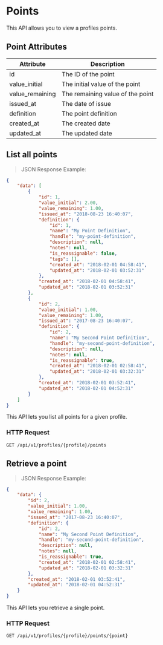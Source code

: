 # Points

This API allows you to view a profiles points.

## Point Attributes

| Attribute               | Description                        |
|-------------------------|------------------------------------|
| id                      | The ID of the point                |
| value_initial           | The initial value of the point     |
| value_remaining         | The remaining value of the point   |
| issued_at               | The date of issue                  |
| definition              | The point definition               |
| created_at              | The created date                   |
| updated_at              | The updated date                   |

## List all points

> JSON Response Example:
                
```json
{
    "data": [
        {
            "id": 1,
            "value_initial": 2.00,
            "value_remaining": 1.00,
            "issued_at": "2018-08-23 16:40:07",
            "definition": {
                "id": 1,
                "name": "My Point Definition",
                "handle": "my-point-definition",
                "description": null,
                "notes": null,
                "is_reassignable": false,
                "tags": [],
                "created_at": "2018-02-01 04:58:41",
                "updated_at": "2018-02-01 03:52:31"
            },
            "created_at": "2018-02-01 04:58:41",
            "updated_at": "2018-02-01 03:52:31"
        },
        {
            "id": 2,
            "value_initial": 1.00,
            "value_remaining": 1.00,
            "issued_at": "2017-08-23 16:40:07",
            "definition": {
                "id": 2,
                "name": "My Second Point Definition",
                "handle": "my-second-point-definition",
                "description": null,
                "notes": null,
                "is_reassignable": true,
                "created_at": "2018-02-01 02:58:41",
                "updated_at": "2018-02-01 03:32:31"
            },
            "created_at": "2018-02-01 03:52:41",
            "updated_at": "2018-02-01 04:52:31"
        }
    ]
}
```

This API lets you list all points for a given profile.

### HTTP Request

`GET /api/v1/profiles/{profile}/points`

## Retrieve a point

> JSON Response Example:
                
```json
{
    "data": {
        "id": 2,
        "value_initial": 1.00,
        "value_remaining": 1.00,
        "issued_at": "2017-08-23 16:40:07",
        "definition": {
            "id": 2,
            "name": "My Second Point Definition",
            "handle": "my-second-point-definition",
            "description": null,
            "notes": null,
            "is_reassignable": true,
            "created_at": "2018-02-01 02:58:41",
            "updated_at": "2018-02-01 03:32:31"
        },
        "created_at": "2018-02-01 03:52:41",
        "updated_at": "2018-02-01 04:52:31"
    }
}
```

This API lets you retrieve a single point.

### HTTP Request

`GET /api/v1/profiles/{profile}/points/{point}`